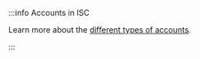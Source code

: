 :::info Accounts in ISC

Learn more about the [different types of accounts](../../guides/developer/iota-chains/explanations/how-accounts-work.md).

:::
